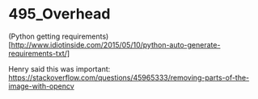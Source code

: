 # 495_Overhead

(Python getting requirements)[http://www.idiotinside.com/2015/05/10/python-auto-generate-requirements-txt/]

Henry said this was important: https://stackoverflow.com/questions/45965333/removing-parts-of-the-image-with-opencv
